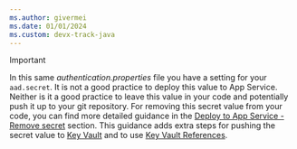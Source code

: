 ```yaml
---
ms.author: givermei
ms.date: 01/01/2024
ms.custom: devx-track-java
---
```


> [!IMPORTANT]
> In this same *authentication.properties* file you have a setting for your `aad.secret`. It is not a good practice to deploy this value to App Service. Neither is it a good practice to leave this value in your code and potentially push it up to your git repository. For removing this secret value from your code, you can find more detailed guidance in the [Deploy to App Service - Remove secret](../jboss-deploy-to-app-service.md#remove-secret-values) section. This guidance adds extra steps for pushing the secret value to [Key Vault](/azure/key-vault/general/basic-concepts) and to use [Key Vault References](/azure/app-service/app-service-key-vault-references?tabs=azure-cli).
